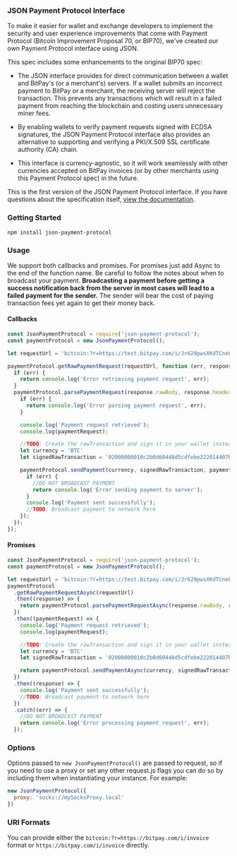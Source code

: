 ### JSON Payment Protocol Interface

To make it easier for wallet and exchange developers to implement the security and user experience improvements that come with Payment Protocol (Bitcoin Improvement Proposal 70, or BIP70), we've created our own Payment Protocol interface using JSON.

This spec includes some enhancements to the original BIP70 spec:

* The JSON interface provides for direct communication between a wallet and BitPay's (or a merchant's) servers. If a wallet submits an incorrect payment to BitPay or a merchant, the receiving server will reject the transaction. This prevents any transactions which will result in a failed payment from reaching the blockchain and costing users unnecessary miner fees.

* By enabling wallets to verify payment requests signed with ECDSA signatures, the JSON Payment Protocol interface also provides an alternative to supporting and verifying a PKI/X.509 SSL certificate authority (CA) chain.

* This interface is currency-agnostic, so it will work seamlessly with other currencies accepted on BitPay invoices (or by other merchants using this Payment Protocol spec) in the future.

This is the first version of the JSON Payment Protocol interface. If you have questions about the specification itself, [view the documentation](specification.md).

### Getting Started

`npm install json-payment-protocol`

### Usage

We support both callbacks and promises. For promises just add Async to the end of the function name. Be careful to follow the notes about when to broadcast your payment. **Broadcasting a payment before getting a success notification back from the server in most cases will lead to a failed payment for the sender.** The sender will bear the cost of paying transaction fees yet again to get their money back.

#### Callbacks
```js
const JsonPaymentProtocol = require('json-payment-protocol');
const paymentProtocol = new JsonPaymentProtocol();

let requestUrl = 'bitcoin:?r=https://test.bitpay.com/i/Jr629pwsXKdTCneLyZja4t';

paymentProtocol.getRawPaymentRequest(requestUrl, function (err, response) {
  if (err) {
    return console.log('Error retrieving payment request', err);
  }
  paymentProtocol.parsePaymentRequest(response.rawBody, response.headers, function (err, paymentRequest) {
    if (err) {
      return console.log('Error parsing payment request', err);
    }

    console.log('Payment request retrieved');
    console.log(paymentRequest);

    //TODO: Create the rawTransaction and sign it in your wallet instead of this, do NOT broadcast yet
    let currency = 'BTC'
    let signedRawTransaction = '02000000010c2b0d60448d5cdfebe222014407bdb408b8427f837447484911efddea700323000000006a47304402201d3ed3117f1968c3b0a078f15f8462408c745ff555b173eff3dfe0a25e063c0c02200551572ec33d45ece8e64275970bd1b1694621f0ed8fac2f7e18095f170fe3fe012102d4edb773e3bd94e1251790f5cc543cbfa76c2b0abad14898674b1c4e27176ef2ffffffff02c44e0100000000001976a914dd826377dcf2075e5065713453cfad675ba9434f88aca070002a010000001976a914e7d0344ba970301e93cd7b505c7ae1b5bcf5639288ac00000000';

    paymentProtocol.sendPayment(currency, signedRawTransaction, paymentRequest.paymentUrl, function(err, response) {
      if (err) {
        //DO NOT BROADCAST PAYMENT
        return console.log('Error sending payment to server');
      }
      console.log('Payment sent successfully');
      //TODO: Broadcast payment to network here
    });
  });
});
```

#### Promises
```js
const JsonPaymentProtocol = require('json-payment-protocol');
const paymentProtocol = new JsonPaymentProtocol();

let requestUrl = 'bitcoin:?r=https://test.bitpay.com/i/Jr629pwsXKdTCneLyZja4t';
paymentProtocol
  .getRawPaymentRequestAsync(requestUrl)
  .then((response) => {
    return paymentProtocol.parsePaymentRequestAsync(response.rawBody, response.headers);
  })
  .then((paymentRequest) => {
    console.log('Payment request retrieved');
    console.log(paymentRequest);

    //TODO: Create the rawTransaction and sign it in your wallet instead of this, do NOT broadcast yet
    let currency = 'BTC'
    let signedRawTransaction = '02000000010c2b0d60448d5cdfebe222014407bdb408b8427f837447484911efddea700323000000006a47304402201d3ed3117f1968c3b0a078f15f8462408c745ff555b173eff3dfe0a25e063c0c02200551572ec33d45ece8e64275970bd1b1694621f0ed8fac2f7e18095f170fe3fe012102d4edb773e3bd94e1251790f5cc543cbfa76c2b0abad14898674b1c4e27176ef2ffffffff02c44e0100000000001976a914dd826377dcf2075e5065713453cfad675ba9434f88aca070002a010000001976a914e7d0344ba970301e93cd7b505c7ae1b5bcf5639288ac00000000';

    return paymentProtocol.sendPaymentAsync(currency, signedRawTransaction, paymentRequest.paymentUrl);
  })
  .then((response) => {
    console.log('Payment sent successfully');
    //TODO: Broadcast payment to network here
  })
  .catch((err) => {
    //DO NOT BROADCAST PAYMENT
    return console.log('Error processing payment request', err);
  });
```

### Options

Options passed to `new JsonPaymentProtocol()` are passed to request, so if you need to use a proxy or set any other request.js flags you can do so by including them when instantiating your instance. For example:

```js
new JsonPaymentProtocol({
  proxy: 'socks://mySocksProxy.local'
})
```

### URI Formats
You can provide either the `bitcoin:?r=https://bitpay.com/i/invoice` format or `https://bitpay.com/i/invoice` directly.
